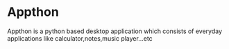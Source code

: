 # Appthon
Appthon is a python based desktop application which consists of everyday applications like calculator,notes,music player...etc
